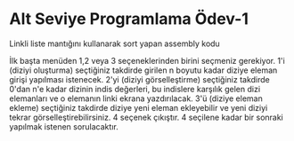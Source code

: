 # Alt Seviye Programlama Ödev-1
Linkli liste mantığını kullanarak sort yapan assembly kodu

İlk başta menüden 1,2 veya 3 seçeneklerinden birini seçmeniz gerekiyor. 
1'i (diziyi oluşturma) seçtiğiniz takdirde girilen n boyutu kadar diziye eleman girişi yapılması istenecek.
2'yi (diziyi görselleştirme) seçtiğiniz takdirde 0'dan n'e kadar dizinin indis değerleri, bu indislere karşılık gelen dizi elemanları ve o elemanın linki ekrana yazdırılacak.
3'ü (diziye eleman ekleme) seçtiğiniz takdirde diziye yeni eleman ekleyebilir ve yeni diziyi tekrar görselleştirebilirsiniz.
4 seçenek çıkıştır. 4 seçilene kadar bir sonraki yapılmak istenen sorulacaktır.

